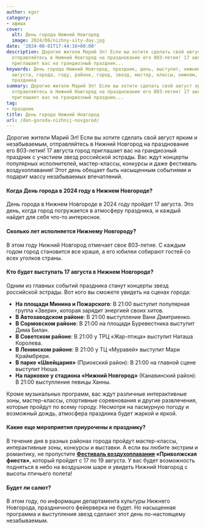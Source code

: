 ```yaml
---
author: egor
category:
- афиша
cover:
  alt: День города Нижний Новгород
  image: 2024/08/nizhny-sity-day.jpg
date: '2024-08-01T17:44:16+00:00'
description: Дорогие жители Марий Эл! Если вы хотите сделать свой август ярким и незабываемым,
  отправляйтесь в Нижний Новгород на празднование его 803-летия! 17 августа город
  приглашает вас на грандиозный праздник...
keywords: День города Нижний Новгород, праздник, день, выступит, нижний, новгород,
  августа, города, году, районе, город, звезд, мастер, классы, нижнем, новгороде,
  праздника
summary: Дорогие жители Марий Эл! Если вы хотите сделать свой август ярким и незабываемым,
  отправляйтесь в Нижний Новгород на празднование его 803-летия! 17 августа город
  приглашает вас на грандиозный праздник...
tag:
- праздник
title: День города Нижний Новгород
url: /den-goroda-nizhnij-novgorod/
---
```


Дорогие жители Марий Эл! Если вы хотите сделать свой август ярким и незабываемым, отправляйтесь в Нижний Новгород на празднование его 803-летия! 17 августа город приглашает вас на грандиозный праздник с участием звезд российской эстрады. Вас ждут концерты популярных исполнителей, мастер-классы, конкурсы и даже фестиваль воздухоплавания! Этот день обещает быть насыщенным событиями и подарит массу незабываемых впечатлений.

#### Когда День города в 2024 году в Нижнем Новгороде?

День города в Нижнем Новгороде в 2024 году пройдет 17 августа. Это день, когда город погружается в атмосферу праздника, и каждый найдет для себя что-то интересное.

#### Сколько лет исполняется Нижнему Новгороду?

В этом году Нижний Новгород отмечает свое 803-летие. С каждым годом город становится все краше, а его юбилеи собирают гостей со всех уголков страны.

#### Кто будет выступать 17 августа в Нижнем Новгороде?

Одним из главных событий праздника станут концерты звезд российской эстрады. Вот кого вы сможете увидеть на сценах города:

- **На площади Минина и Пожарского**: В 21:00 выступит популярная группа «Звери», которая зарядит энергией своих хитов.
- **В Автозаводском районе**: В 21:00 выступление Вани Дмитриенко.
- **В Сормовском районе**: В 21:00 на площади Буревестника выступит Дима Билан.
- **В Советском районе**: В 21:00 у ТРЦ «Жар-птица» выступит Наташа Королева.
- **В Ленинском районе**: В 21:00 у ТЦ «Муравей» выступит Мари Краймбрери.
- **В парке «Швейцария»** (Приокский район): В 21:00 на главной сцене выступит Нюша.
- **На парковке у стадиона «Нижний Новгород»** (Канавинский район): В 21:00 выступление певицы Ханны.

Кроме музыкальных программ, вас ждут различные интерактивные зоны, мастер-классы, спортивные соревнования и другие развлечения, которые пройдут по всему городу. Несмотря на пасмурную погоду и возможный дождь, атмосфера праздника будет жаркой и яркой.

#### Какие еще мероприятия приурочены к празднику?

В течение дня в разных районах города пройдут мастер-классы, интерактивные зоны, конкурсы и выставки. А если вы любите экстрим и романтику, не пропустите **[Фестиваль воздухоплавания](/festival-vozduhoplavaniya/) «Приволжская фиеста»**, который пройдет с 17 по 19 августа. У вас будет возможность подняться в небо на воздушном шаре и увидеть Нижний Новгород с высоты птичьего полета!

#### Будет ли салют?

В этом году, по информации департамента культуры Нижнего Новгорода, праздничного фейерверка не будет. Но насыщенная программа и выступления звезд сделают этот день по-настоящему незабываемым.